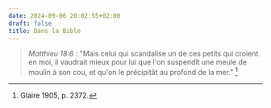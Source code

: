 ```yaml
---
date: 2024-09-06 20:02:55+02:00
draft: false
title: Dans la Bible
---
```





> *Matthieu 18:6* : "Mais celui qui scandalise un de ces petits qui croient en moi, il vaudrait mieux pour lui que l'on suspendît une meule de moulin à son cou, et qu'on le précipitât au profond de la mer." [^1]

[^1]: Glaire 1905, p. 2372.
